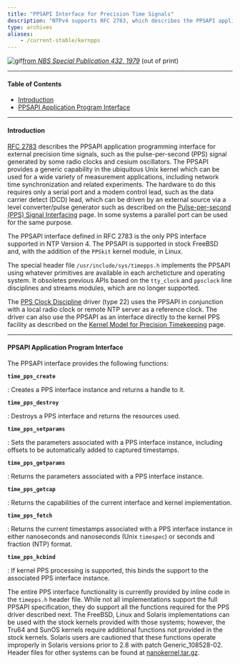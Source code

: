 ```yaml
---
title: "PPSAPI Interface for Precision Time Signals"
description: "NTPv4 supports RFC 2783, which describes the PPSAPI application programming interface for external precision time signals, such as the pulse-per-second (PPS) signal generated by some radio clocks and cesium oscillators. "
type: archives
aliases:
    - /current-stable/kernpps
---
```


![gif](/documentation/pic/tonea.gif)[from _NBS Special Publication 432, 1979_](/reflib/pictures/) (out of print)

* * *

#### Table of Contents

*   [Introduction](/documentation/4.2.8-series/kernpps/#introduction)
*   [PPSAPI Application Program Interface](/documentation/4.2.8-series/kernpps/#ppsapi-application-program-interface)

* * *

#### Introduction

[RFC 2783](/reflib/rfc/rfc2783.txt) describes the PPSAPI application programming interface for external precision time signals, such as the pulse-per-second (PPS) signal generated by some radio clocks and cesium oscillators. The PPSAPI provides a generic capability in the ubiquitous Unix kernel which can be used for a wide variety of measurement applications, including network time synchronization and related experiments. The hardware to do this requires only a serial port and a modem control lead, such as the data carrier detect (DCD) lead, which can be driven by an external source via a level converter/pulse generator such as described on the [Pulse-per-second (PPS) Signal Interfacing](/documentation/4.2.8-series/pps/) page. In some systems a parallel port can be used for the same purpose.

The PPSAPI interface defined in RFC 2783 is the only PPS interface supported in NTP Version 4. The PPSAPI is supported in stock FreeBSD and, with the addition of the <code>PPSkit</code> kernel module, in Linux.

The special header file <code>/usr/include/sys/timepps.h</code> implements the PPSAPI using whatever primitives are available in each archeticture and operating system. It obsoletes previous APIs based on the <code>tty_clock</code> and <code>ppsclock</code> line disciplines and streams modules, which are no longer supported.

The [PPS Clock Discipline](/documentation/drivers/driver22/) driver (type 22) uses the PPSAPI in conjunction with a local radio clock or remote NTP server as a reference clock. The driver can also use the PPSAPI as an interface directly to the kernel PPS facility as described on the [Kernel Model for Precision Timekeeping](/documentation/4.2.8-series/kern/) page.

* * *

#### PPSAPI Application Program Interface

The PPSAPI interface provides the following functions:

<code>**time_pps_create**</code>

: Creates a PPS interface instance and returns a handle to it.

<code>**time_pps_destroy**</code>

: Destroys a PPS interface and returns the resources used.

<code>**time_pps_setparams**</code>

: Sets the parameters associated with a PPS interface instance, including offsets to be automatically added to captured timestamps.

<code>**time_pps_getparams**</code>

: Returns the parameters associated with a PPS interface instance.

<code>**time_pps_getcap**</code>

: Returns the capabilities of the current interface and kernel implementation.

<code>**time_pps_fetch**</code>

: Returns the current timestamps associated with a PPS interface instance in either nanoseconds and nanoseconds (Unix <code>timespec</code>) or seconds and fraction (NTP) format.

<code>**time_pps_kcbind**</code>

: If kernel PPS processing is supported, this binds the support to the associated PPS interface instance.

The entire PPS interface functionality is currently provided by inline code in the <code>timepps.h</code> header file. While not all implementations support the full PPSAPI specification, they do support all the functions required for the PPS driver described next. The FreeBSD, Linux and Solaris implementations can be used with the stock kernels provided with those systems; however, the Tru64 and SunOS kernels require additional functions not provided in the stock kernels. Solaris users are cautioned that these functions operate improperly in Solaris versions prior to 2.8 with patch Generic_108528-02. Header files for other systems can be found at [nanokernel.tar.gz](/reflib/software/nanokernel.tar.gz).